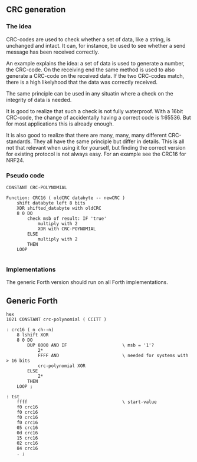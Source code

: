 ## CRC generation

### The idea

CRC-codes are used to check whether a set of data, like a string, is unchanged and intact. It can, for instance, be used to see whether a send message has been received correctly.

An example explains the idea: a set of data is used to generate a number, the CRC-code. On the receiving end the same method is used to also generate a CRC-code on the received data. If the two CRC-codes match, there is a high likelyhood that the data was correctly received.

The same principle can be used in any situatin where a check on the integrity of data is needed.

It is good to realize that such a check is not fully waterproof. With a 16bit CRC-code, the change of accidentally having a correct code is 1:65536. But for most applications this is already enough.

It is also good to realize that there are many, many, many different CRC-standards. They all have the same principle but differ in details. This is all not that relevant when using it for yourself, but finding the correct version for existing protocol is not always easy. For an example see the CRC16 for NRF24.


### Pseudo code
```
CONSTANT CRC-POLYNOMIAL
   
Function: CRC16 ( oldCRC databyte -- newCRC )
	shift databyte left 8 bits
	XOR shifted_databyte with oldCRC
	8 0 DO
		check msb of result: IF 'true'
			multiply with 2
			XOR with CRC-POYNOMIAL
		ELSE
			multiply with 2
		THEN
	LOOP
  
```

### Implementations

The generic Forth version should run on all Forth implementations.

## Generic Forth

``` 
hex
1021 CONSTANT crc-polynomial ( CCITT )

: crc16 ( n ch--n)
	8 lshift XOR
	8 0 DO
		DUP 8000 AND IF 					\ msb = '1'?
			2*
			FFFF AND						\ needed for systems with > 16 bits
			crc-polynomial XOR
        ELSE
			2*
        THEN
    LOOP ;

: tst
	ffff									\ start-value
	f0 crc16
	f0 crc16
	f0 crc16
	f0 crc16
	05 crc16
	0d crc16
	15 crc16
	02 crc16
	84 crc16
	. ;

```

